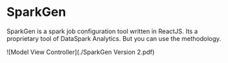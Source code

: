 # SparkGen
SparkGen is a spark job configuration tool written in ReactJS. Its a proprietary tool of DataSpark Analytics. But you can use the methodology.

![Model View Controller](./SparkGen Version 2.pdf)

